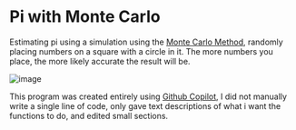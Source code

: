 # Pi with Monte Carlo

Estimating pi using a simulation using the [Monte Carlo Method](https://en.wikipedia.org/wiki/Monte_Carlo_method), randomly placing numbers on a square with a circle in it. The more numbers you place, the more likely accurate the result will be.

![image](https://user-images.githubusercontent.com/96302110/182936742-d80b935b-cb71-4397-8c7f-29d761e47f19.png)

This program was created entirely using [Github Copilot](https://en.wikipedia.org/wiki/GitHub_Copilot), I did not manually write a single line of code, only gave text descriptions of what i want the functions to do, and edited small sections.



